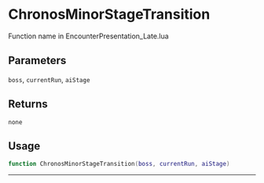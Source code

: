# ChronosMinorStageTransition
Function name in EncounterPresentation_Late.lua
## Parameters
`boss`, `currentRun`, `aiStage`
## Returns
`none`
## Usage
```lua
function ChronosMinorStageTransition(boss, currentRun, aiStage)
```
---
